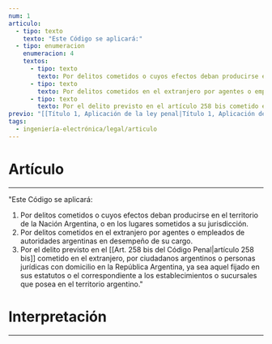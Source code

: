 ```yaml
---
num: 1
articulo:
  - tipo: texto
    texto: "Este Código se aplicará:"
  - tipo: enumeracion
    enumeracion: 4
    textos:
      - tipo: texto
        texto: Por delitos cometidos o cuyos efectos deban producirse en el territorio de la Nación Argentina, o en los lugares sometidos a su jurisdicción.
      - tipo: texto
        texto: Por delitos cometidos en el extranjero por agentes o empleados de autoridades argentinas en desempeño de su cargo.
      - tipo: texto
        texto: Por el delito previsto en el artículo 258 bis cometido en el extranjero, por ciudadanos argentinos o personas jurídicas con domicilio en la República Argentina, ya sea aquel fijado en sus estatutos o el correspondiente a los establecimientos o sucursales que posea en el territorio argentino.
previo: "[[Título 1, Aplicación de la ley penal|Título 1, Aplicación de la ley penal]]"
tags:
  - ingeniería-electrónica/legal/articulo
---
```

# Artículo
---
"Este Código se aplicará:

 1. Por delitos cometidos o cuyos efectos deban producirse en el territorio de la Nación Argentina, o en los lugares sometidos a su jurisdicción.
 2. Por delitos cometidos en el extranjero por agentes o empleados de autoridades argentinas en desempeño de su cargo.
 3. Por el delito previsto en el [[Art. 258 bis del Código Penal|artículo 258 bis]] cometido en el extranjero, por ciudadanos argentinos o personas jurídicas con domicilio en la República Argentina, ya sea aquel fijado en sus estatutos o el correspondiente a los establecimientos o sucursales que posea en el territorio argentino."

# Interpretación
---
